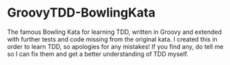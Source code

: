 # GroovyTDD-BowlingKata
The famous Bowling Kata for learning TDD, written in Groovy and extended with further tests and code missing from the original kata. I created this in order to learn TDD, so apologies for any mistakes! If you find any, do tell me so I can fix them and get a better understanding of TDD myself.
